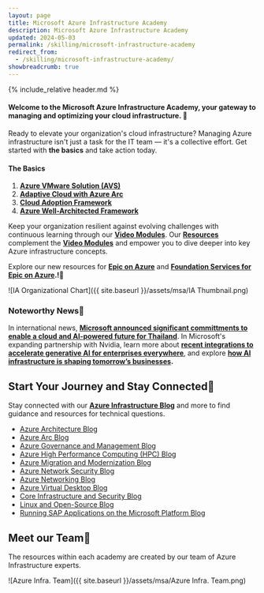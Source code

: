 ```yaml
---
layout: page
title: Microsoft Azure Infrastructure Academy
description: Microsoft Azure Infrastructure Academy
updated: 2024-05-03
permalink: /skilling/microsoft-infrastructure-academy
redirect_from:
  - /skilling/microsoft-infrastructure-academy/
showbreadcrumb: true
---
```

{% include_relative header.md %}

#### Welcome to the Microsoft Azure Infrastructure Academy, your gateway to managing and optimizing your cloud infrastructure. 📎

Ready to elevate your organization's cloud infrastructure? Managing Azure infrastructure isn't just a task for the IT team — it's a collective effort. Get started with **the basics** and take action today.

#### The Basics
1. **[Azure VMware Solution (AVS)](/PartnerResources/skilling/microsoft-infrastructure-academy/avs)**
2. **[Adaptive Cloud with Azure Arc](/PartnerResources/skilling/microsoft-infrastructure-academy/adaptive-cloud)**
3. **[Cloud Adoption Framework](/PartnerResources/skilling/microsoft-infrastructure-academy/cloud-adoption-framework)**
4. **[Azure Well-Architected Framework](/PartnerResources/skilling/microsoft-infrastructure-academy/waf)**

Keep your organization resilient against evolving challenges with continuous learning through our **[Video Modules](/PartnerResources/skilling/microsoft-infrastructure-academy/modules)**. Our **[Resources](/PartnerResources/skilling/microsoft-infrastructure-academy/resources)** complement the **[Video Modules](/PartnerResources/skilling/microsoft-infrastructure-academy/modules)** and empower you to dive deeper into key Azure infrastructure concepts.

Explore our new resources for **[Epic on Azure](/PartnerResources/skilling/microsoft-infrastructure-academy/resources/epic-on-azure-resources)** and **[Foundation Services for Epic on Azure](/PartnerResources/skilling/microsoft-infrastructure-academy/resources/epic-on-azure-foundation-services).!🎉**


![IA Organizational Chart]({{ site.baseurl }}/assets/msa/IA Thumbnail.png)


### Noteworthy News📰

In international news, **[Microsoft announced significant committments to enable a cloud and AI-powered future for Thailand](https://www.msn.com/en-sg/news/other/microsoft-announces-significant-commitments-to-enable-a-cloud-and-ai-powered-future-for-thailand/ar-AA1nXxfJ?ocid=BingNewsSerp)**. In Microsoft's expanding partnership with Nvidia, learn more about **[recent integrations to accelerate generative AI for enterprises everywhere](https://news.microsoft.com/2024/03/18/microsoft-and-nvidia-announce-major-integrations-to-accelerate-generative-ai-for-enterprises-everywhere/)**, and explore **[​how AI infrastructure is shaping tomorrow’s businesses](https://hbr.org/sponsored/2024/04/how-cloud-based-ai-infrastructure-is-shaping-tomorrows-businesses).**


## Start Your Journey and Stay Connected🔗
 
 Stay connected with our **[Azure Infrastructure Blog](https://techcommunity.microsoft.com/t5/azure-infrastructure-blog/bg-p/AzureInfrastructureBlog)** and more to find guidance and resources for technical questions.

* [Azure Architecture Blog](https://techcommunity.microsoft.com/t5/azure-architecture-blog/bg-p/AzureArchitectureBlog)
* [Azure Arc Blog](https://techcommunity.microsoft.com/t5/azure-arc-blog/bg-p/AzureArcBlog)
* [Azure Governance and Management Blog](https://techcommunity.microsoft.com/t5/azure-governance-and-management/bg-p/AzureGovernanceandManagementBlog)
* [Azure High Performance Computing (HPC) Blog](https://techcommunity.microsoft.com/t5/azure-high-performance-computing/bg-p/AzureHighPerformanceComputingBlog)
* [Azure Migration and Modernization Blog](https://techcommunity.microsoft.com/t5/azure-migration-and/bg-p/AzureMigrationBlog)
* [Azure Network Security Blog](https://techcommunity.microsoft.com/t5/azure-network-security-blog/bg-p/AzureNetworkSecurityBlog)
* [Azure Networking Blog](https://techcommunity.microsoft.com/t5/azure-networking-blog/bg-p/AzureNetworkingBlog)
* [Azure Virtual Desktop Blog](https://techcommunity.microsoft.com/t5/azure-virtual-desktop-blog/bg-p/AzureVirtualDesktopBlog)
* [Core Infrastructure and Security Blog](https://techcommunity.microsoft.com/t5/core-infrastructure-and-security/bg-p/CoreInfrastructureandSecurityBlog)
* [Linux and Open-Source Blog](https://techcommunity.microsoft.com/t5/linux-and-open-source-blog/bg-p/LinuxandOpenSourceBlog)
* [Running SAP Applications on the Microsoft Platform Blog](https://techcommunity.microsoft.com/t5/running-sap-applications-on-the/bg-p/SAPApplications)

## Meet our Team🎉

The resources within each academy are created by our team of Azure Infrastructure experts.

![Azure Infra. Team]({{ site.baseurl }}/assets/msa/Azure Infra. Team.png)
